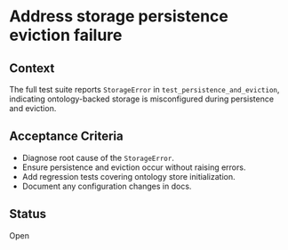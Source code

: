 # Address storage persistence eviction failure

## Context
The full test suite reports `StorageError` in
`test_persistence_and_eviction`, indicating ontology-backed storage is
misconfigured during persistence and eviction.

## Acceptance Criteria
- Diagnose root cause of the `StorageError`.
- Ensure persistence and eviction occur without raising errors.
- Add regression tests covering ontology store initialization.
- Document any configuration changes in docs.

## Status
Open

